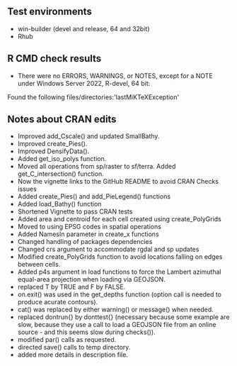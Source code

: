 
## Test environments

* win-builder (devel and release, 64 and 32bit)
* Rhub


## R CMD check results

* There were no ERRORS, WARNINGS, or NOTES, except for a NOTE under Windows Server 2022, R-devel, 64 bit: 

Found the following files/directories:'lastMiKTeXException'

## Notes about CRAN edits

* Improved add_Cscale() and updated SmallBathy.
* Improved create_Pies().
* Improved DensifyData().
* Added get_iso_polys function.
* Moved all operations from sp/raster to sf/terra. Added get_C_intersection() function.
* Now the vignette links to the GitHub README to avoid CRAN Checks issues
* Added create_Pies() and add_PieLegend() functions
* Added load_Bathy() function
* Shortened Vignette to pass CRAN tests
* Added area and centroid for each cell created using create_PolyGrids
* Moved to using EPSG codes in spatial operations
* Added NamesIn parameter in create_x functions
* Changed handling of packages dependencies
* Changed crs argument to accommodate rgdal and sp updates
* Modified create_PolyGrids function to avoid locations falling on edges between cells.
* Added p4s argument in load functions to force the Lambert azimuthal equal-area projection when loading via GEOJSON.
* replaced T by TRUE and F by FALSE.
* on.exit() was used in the get_depths function (option call is needed to produce acurate contours).
* cat() was replaced by either warning() or message() when needed.
* replaced dontrun{} by donttest{} (necessary because some example are slow, because they use a call to load a GEOJSON file from an online source - and this seems slow during checks()).
* modified par() calls as requested.
* directed save() calls to temp directory.
* added more details in description file.

